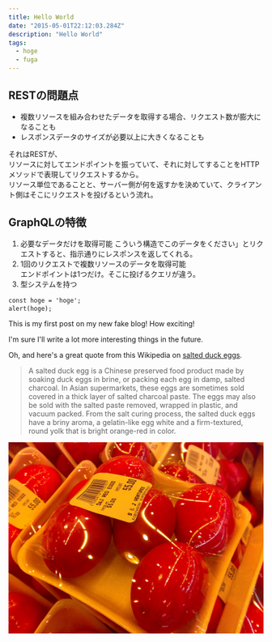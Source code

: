 ```yaml
---
title: Hello World
date: "2015-05-01T22:12:03.284Z"
description: "Hello World"
tags:
  - hoge
  - fuga
---
```


## RESTの問題点

- 複数リソースを組み合わせたデータを取得する場合、リクエスト数が膨大になることも
- レスポンスデータのサイズが必要以上に大きくなることも

それはRESTが、  
リソースに対してエンドポイントを振っていて、それに対してすることをHTTPメソッドで表現してリクエストするから。  
リソース単位であることと、サーバー側が何を返すかを決めていて、クライアント側はそこにリクエストを投げるという流れ。

## GraphQLの特徴

1. 必要なデータだけを取得可能
 こういう構造でこのデータをください」とリクエストすると、指示通りにレスポンスを返してくれる。
2. 1回のリクエストで複数リソースのデータを取得可能  
 エンドポイントは1つだけ。そこに投げるクエリが違う。
3. 型システムを持つ  

```jsx:title=hoge
const hoge = 'hoge';
alert(hoge);
```

This is my first post on my new fake blog! How exciting!

I'm sure I'll write a lot more interesting things in the future.

Oh, and here's a great quote from this Wikipedia on
[salted duck eggs](https://en.wikipedia.org/wiki/Salted_duck_egg).

> A salted duck egg is a Chinese preserved food product made by soaking duck
> eggs in brine, or packing each egg in damp, salted charcoal. In Asian
> supermarkets, these eggs are sometimes sold covered in a thick layer of salted
> charcoal paste. The eggs may also be sold with the salted paste removed,
> wrapped in plastic, and vacuum packed. From the salt curing process, the
> salted duck eggs have a briny aroma, a gelatin-like egg white and a
> firm-textured, round yolk that is bright orange-red in color.

![Chinese Salty Egg](./salty_egg.jpg)
